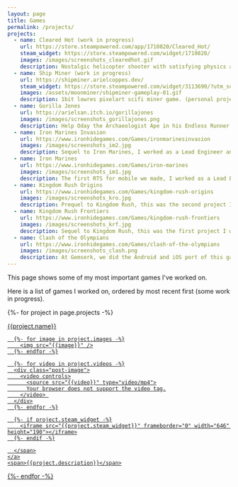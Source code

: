 ```yaml
---
layout: page
title: Games
permalink: /projects/
projects:
  - name: Cleared Hot (work in progress)
    url: https://store.steampowered.com/app/1710820/Cleared_Hot/
    steam_widget: https://store.steampowered.com/widget/1710820/
    images: /images/screenshots_clearedhot.gif
    description: Nostalgic helicopter shooter with satisfying physics and light tactical elements.
  - name: Ship Miner (work in progress)
    url: https://shipminer.arielcoppes.dev/
    steam_widget: https://store.steampowered.com/widget/3113690/?utm_source=personalpage&utm_campaign=announcement
    images: /assets/moonminer/shipminer-gameplay-01.gif
    description: 1bit lowres pixelart scifi miner game. (personal project)
  - name: Gorilla Jones
    url: https://arielsan.itch.io/gorillajones
    images: /images/screenshots_gorillajones.png
    description: Help Oday the Archaeologist Ape in his Endless Runner Adventure
  - name: Iron Marines Invasion
    url: https://www.ironhidegames.com/Games/ironmarinesinvasion
    images: /images/screenshots_im2.jpg
    description: Sequel to Iron Marines, I worked as a Lead Engineer and Team Leader for part of the project. For Android and iOS, available at Google Play and App Store.
  - name: Iron Marines
    url: https://www.ironhidegames.com/Games/iron-marines
    images: /images/screenshots_im1.jpg
    description: The first RTS for mobile we made, I worked as a Lead Engineer here, responsible for all the game Engine made in Unity. For Android and iOS, available at Google Play and App Store.
  - name: Kingdom Rush Origins
    url: https://www.ironhidegames.com/Games/kingdom-rush-origins
    images: /images/screenshots_kro.jpg
    description: Prequel to Kingdom Rush, this was the second project I worked on as Programmer. For Android and iOS, available at Google Play and App Store.
  - name: Kingdom Rush Frontiers
    url: https://www.ironhidegames.com/Games/kingdom-rush-frontiers
    images: /images/screenshots_krf.jpg
    description: Sequel to Kingdom Rush, this was the first project I worked on as Programmer. For Android and iOS, available at Google Play and App Store.
  - name: Clash of the Olympians
    url: https://www.ironhidegames.com/Games/clash-of-the-olympians
    images: /images/screenshots_clash.png
    description: At Gemserk, we did the Android and iOS port of this game for Ironhide Game Studio, available at Google Play and App Store.
---
```


This page shows some of my most important games I've worked on.

Here is a list of games I worked on, ordered by most recent first (some work in progress).

<p>

{%- for project in page.projects -%}
<div class="project">
    <div class="title"><a href="{{project.url}}">{{project.name}}</a></div>
    <a href="{{project.url}}">
      <span>

      {%- for image in project.images -%}
        <img src="{{image}}" />
      {%- endfor -%}

      {%- for video in project.videos -%}
      <div class="post-image">
        <video controls>
          <source src="{{video}}" type="video/mp4">
          Your browser does not support the video tag.
        </video> 
      </div>
      {%- endfor -%}

      {%- if project.steam_widget -%}
        <iframe src="{{project.steam_widget}}" frameborder="0" width="646" height="190"></iframe>
      {%- endif -%}

      </span>
    </a>
    <span>{{project.description}}</span>
</div>
{%- endfor -%}

</p>